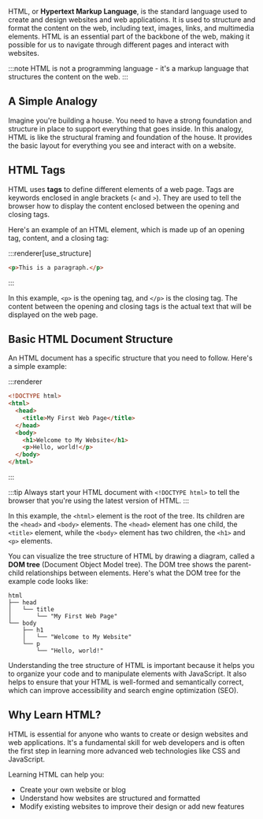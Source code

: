 HTML, or **Hypertext Markup Language**, is the standard language used to create and design websites and web applications. It is used to structure and format the content on the web, including text, images, links, and multimedia elements. HTML is an essential part of the backbone of the web, making it possible for us to navigate through different pages and interact with websites.

:::note
HTML is not a programming language - it's a markup language that structures the content on the web.
:::

## A Simple Analogy

Imagine you're building a house. You need to have a strong foundation and structure in place to support everything that goes inside. In this analogy, HTML is like the structural framing and foundation of the house. It provides the basic layout for everything you see and interact with on a website.

## HTML Tags

HTML uses **tags** to define different elements of a web page. Tags are keywords enclosed in angle brackets (`<` and `>`). They are used to tell the browser how to display the content enclosed between the opening and closing tags.

Here's an example of an HTML element, which is made up of an opening tag, content, and a closing tag:

:::renderer[use_structure]
```html
<p>This is a paragraph.</p>
```
:::

In this example, `<p>` is the opening tag, and `</p>` is the closing tag. The content between the opening and closing tags is the actual text that will be displayed on the web page.

## Basic HTML Document Structure

An HTML document has a specific structure that you need to follow. Here's a simple example:

:::renderer
```html
<!DOCTYPE html>
<html>
  <head>
    <title>My First Web Page</title>
  </head>
  <body>
    <h1>Welcome to My Website</h1>
    <p>Hello, world!</p>
  </body>
</html>
```
:::

:::tip
Always start your HTML document with `<!DOCTYPE html>` to tell the browser that you're using the latest version of HTML.
:::

In this example, the `<html>` element is the root of the tree. Its children are the `<head>` and `<body>` elements. The `<head>` element has one child, the `<title>` element, while the `<body>` element has two children, the `<h1>` and `<p>` elements.

You can visualize the tree structure of HTML by drawing a diagram, called a **DOM tree** (Document Object Model tree). The DOM tree shows the parent-child relationships between elements. Here's what the DOM tree for the example code looks like:

```
html
├── head
│   └── title
│       └── "My First Web Page"
└── body
    ├── h1
    │   └── "Welcome to My Website"
    └── p
        └── "Hello, world!"
```

Understanding the tree structure of HTML is important because it helps you to organize your code and to manipulate elements with JavaScript. It also helps to ensure that your HTML is well-formed and semantically correct, which can improve accessibility and search engine optimization (SEO).

## Why Learn HTML?

HTML is essential for anyone who wants to create or design websites and web applications. It's a fundamental skill for web developers and is often the first step in learning more advanced web technologies like CSS and JavaScript.

Learning HTML can help you:

- Create your own website or blog
- Understand how websites are structured and formatted
- Modify existing websites to improve their design or add new features